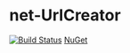 # net-UrlCreator
[![Build Status](https://travis-ci.org/OrionikUA/net-UrlCreator.svg?branch=master)](https://travis-ci.org/OrionikUA/net-UrlCreator)
[NuGet](https://www.nuget.org/packages/OrionikUA.UrlCreator/)
